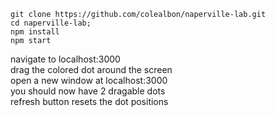 ```
git clone https://github.com/colealbon/naperville-lab.git
cd naperville-lab;
npm install
npm start
```

navigate to localhost:3000    
drag the colored dot around the screen    
open a new window at localhost:3000    
you should now have 2 dragable dots    
refresh button resets the dot positions    
